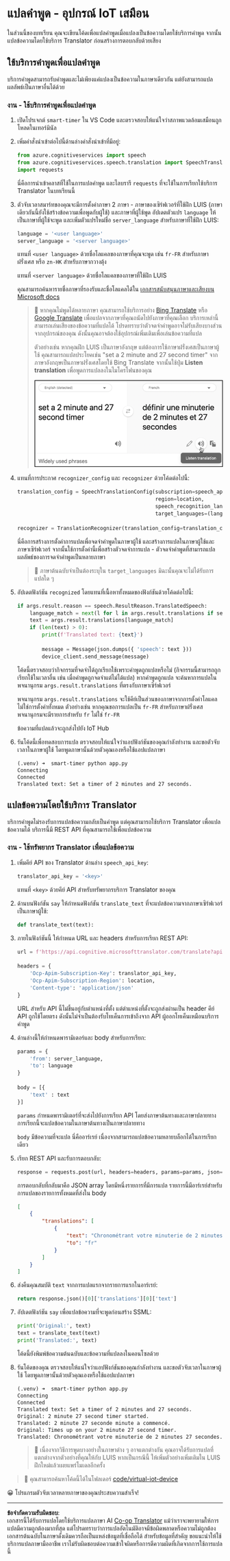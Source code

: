<!--
CO_OP_TRANSLATOR_METADATA:
{
  "original_hash": "d620a470d9dd8614d99824832978360a",
  "translation_date": "2025-08-27T20:45:18+00:00",
  "source_file": "6-consumer/lessons/4-multiple-language-support/virtual-device-translate-speech.md",
  "language_code": "th"
}
-->
# แปลคำพูด - อุปกรณ์ IoT เสมือน

ในส่วนนี้ของบทเรียน คุณจะเขียนโค้ดเพื่อแปลคำพูดเมื่อแปลงเป็นข้อความโดยใช้บริการคำพูด จากนั้นแปลข้อความโดยใช้บริการ Translator ก่อนสร้างการตอบกลับด้วยเสียง

## ใช้บริการคำพูดเพื่อแปลคำพูด

บริการคำพูดสามารถรับคำพูดและไม่เพียงแค่แปลงเป็นข้อความในภาษาเดียวกัน แต่ยังสามารถแปลผลลัพธ์เป็นภาษาอื่นได้ด้วย

### งาน - ใช้บริการคำพูดเพื่อแปลคำพูด

1. เปิดโปรเจกต์ `smart-timer` ใน VS Code และตรวจสอบให้แน่ใจว่าสภาพแวดล้อมเสมือนถูกโหลดในเทอร์มินัล

1. เพิ่มคำสั่งนำเข้าต่อไปนี้ด้านล่างคำสั่งนำเข้าที่มีอยู่:

    ```python
    from azure.cognitiveservices import speech
    from azure.cognitiveservices.speech.translation import SpeechTranslationConfig, TranslationRecognizer
    import requests
    ```

    นี่คือการนำเข้าคลาสที่ใช้ในการแปลคำพูด และไลบรารี `requests` ที่จะใช้ในการเรียกใช้บริการ Translator ในบทเรียนนี้

1. ตัวจับเวลาสมาร์ทของคุณจะมีการตั้งค่าภาษา 2 ภาษา - ภาษาของเซิร์ฟเวอร์ที่ใช้ฝึก LUIS (ภาษาเดียวกันนี้ยังใช้สร้างข้อความเพื่อพูดกับผู้ใช้) และภาษาที่ผู้ใช้พูด อัปเดตตัวแปร `language` ให้เป็นภาษาที่ผู้ใช้จะพูด และเพิ่มตัวแปรใหม่ชื่อ `server_language` สำหรับภาษาที่ใช้ฝึก LUIS:

    ```python
    language = '<user language>'
    server_language = '<server language>'
    ```

    แทนที่ `<user language>` ด้วยชื่อโลแคลของภาษาที่คุณจะพูด เช่น `fr-FR` สำหรับภาษาฝรั่งเศส หรือ `zn-HK` สำหรับภาษากวางตุ้ง

    แทนที่ `<server language>` ด้วยชื่อโลแคลของภาษาที่ใช้ฝึก LUIS

    คุณสามารถค้นหารายชื่อภาษาที่รองรับและชื่อโลแคลได้ใน [เอกสารสนับสนุนภาษาและเสียงบน Microsoft docs](https://docs.microsoft.com/azure/cognitive-services/speech-service/language-support?WT.mc_id=academic-17441-jabenn#speech-to-text)

    > 💁 หากคุณไม่พูดได้หลายภาษา คุณสามารถใช้บริการอย่าง [Bing Translate](https://www.bing.com/translator) หรือ [Google Translate](https://translate.google.com) เพื่อแปลจากภาษาที่คุณถนัดไปยังภาษาที่คุณเลือก บริการเหล่านี้สามารถเล่นเสียงของข้อความที่แปลได้ โปรดทราบว่าตัวจดจำคำพูดอาจไม่รับเสียงบางส่วนจากอุปกรณ์ของคุณ ดังนั้นคุณอาจต้องใช้อุปกรณ์เพิ่มเติมเพื่อเล่นข้อความที่แปล
    >
    > ตัวอย่างเช่น หากคุณฝึก LUIS เป็นภาษาอังกฤษ แต่ต้องการใช้ภาษาฝรั่งเศสเป็นภาษาผู้ใช้ คุณสามารถแปลประโยคเช่น "set a 2 minute and 27 second timer" จากภาษาอังกฤษเป็นภาษาฝรั่งเศสโดยใช้ Bing Translate จากนั้นใช้ปุ่ม **Listen translation** เพื่อพูดการแปลลงในไมโครโฟนของคุณ
    >
    > ![ปุ่ม Listen translation บน Bing Translate](../../../../../translated_images/bing-translate.348aa796d6efe2a92f41ea74a5cf42bb4c63d6faaa08e7f46924e072a35daa48.th.png)

1. แทนที่การประกาศ `recognizer_config` และ `recognizer` ด้วยโค้ดต่อไปนี้:

    ```python
    translation_config = SpeechTranslationConfig(subscription=speech_api_key,
                                                 region=location,
                                                 speech_recognition_language=language,
                                                 target_languages=(language, server_language))
    
    recognizer = TranslationRecognizer(translation_config=translation_config)
    ```

    นี่คือการสร้างการตั้งค่าการแปลเพื่อจดจำคำพูดในภาษาผู้ใช้ และสร้างการแปลในภาษาผู้ใช้และภาษาเซิร์ฟเวอร์ จากนั้นใช้การตั้งค่านี้เพื่อสร้างตัวจดจำการแปล - ตัวจดจำคำพูดที่สามารถแปลผลลัพธ์ของการจดจำคำพูดเป็นหลายภาษา

    > 💁 ภาษาต้นฉบับจำเป็นต้องระบุใน `target_languages` มิฉะนั้นคุณจะไม่ได้รับการแปลใด ๆ

1. อัปเดตฟังก์ชัน `recognized` โดยแทนที่เนื้อหาทั้งหมดของฟังก์ชันด้วยโค้ดต่อไปนี้:

    ```python
    if args.result.reason == speech.ResultReason.TranslatedSpeech:
        language_match = next(l for l in args.result.translations if server_language.lower().startswith(l.lower()))
        text = args.result.translations[language_match]
        if (len(text) > 0):
            print(f'Translated text: {text}')
    
            message = Message(json.dumps({ 'speech': text }))
            device_client.send_message(message)
    ```

    โค้ดนี้ตรวจสอบว่ากิจกรรมที่จดจำได้ถูกเรียกใช้เพราะคำพูดถูกแปลหรือไม่ (กิจกรรมนี้สามารถถูกเรียกใช้ในเวลาอื่น เช่น เมื่อคำพูดถูกจดจำแต่ไม่ได้แปล) หากคำพูดถูกแปล จะค้นหาการแปลในพจนานุกรม `args.result.translations` ที่ตรงกับภาษาเซิร์ฟเวอร์

    พจนานุกรม `args.result.translations` จะใช้คีย์เป็นส่วนของภาษาจากการตั้งค่าโลแคล ไม่ใช่การตั้งค่าทั้งหมด ตัวอย่างเช่น หากคุณขอการแปลเป็น `fr-FR` สำหรับภาษาฝรั่งเศส พจนานุกรมจะมีรายการสำหรับ `fr` ไม่ใช่ `fr-FR`

    ข้อความที่แปลแล้วจะถูกส่งไปยัง IoT Hub

1. รันโค้ดนี้เพื่อทดสอบการแปล ตรวจสอบให้แน่ใจว่าแอปฟังก์ชันของคุณกำลังทำงาน และขอตัวจับเวลาในภาษาผู้ใช้ โดยพูดภาษานั้นด้วยตัวคุณเองหรือใช้แอปแปลภาษา

    ```output
    (.venv) ➜  smart-timer python app.py
    Connecting
    Connected
    Translated text: Set a timer of 2 minutes and 27 seconds.
    ```

## แปลข้อความโดยใช้บริการ Translator

บริการคำพูดไม่รองรับการแปลข้อความกลับเป็นคำพูด แต่คุณสามารถใช้บริการ Translator เพื่อแปลข้อความได้ บริการนี้มี REST API ที่คุณสามารถใช้เพื่อแปลข้อความ

### งาน - ใช้ทรัพยากร Translator เพื่อแปลข้อความ

1. เพิ่มคีย์ API ของ Translator ด้านล่าง `speech_api_key`:

    ```python
    translator_api_key = '<key>'
    ```

    แทนที่ `<key>` ด้วยคีย์ API สำหรับทรัพยากรบริการ Translator ของคุณ

1. ด้านบนฟังก์ชัน `say` ให้กำหนดฟังก์ชัน `translate_text` ที่จะแปลข้อความจากภาษาเซิร์ฟเวอร์เป็นภาษาผู้ใช้:

    ```python
    def translate_text(text):
    ```

1. ภายในฟังก์ชันนี้ ให้กำหนด URL และ headers สำหรับการเรียก REST API:

    ```python
    url = f'https://api.cognitive.microsofttranslator.com/translate?api-version=3.0'

    headers = {
        'Ocp-Apim-Subscription-Key': translator_api_key,
        'Ocp-Apim-Subscription-Region': location,
        'Content-type': 'application/json'
    }
    ```

    URL สำหรับ API นี้ไม่ขึ้นอยู่กับตำแหน่งที่ตั้ง แต่ตำแหน่งที่ตั้งจะถูกส่งผ่านเป็น header คีย์ API ถูกใช้โดยตรง ดังนั้นไม่จำเป็นต้องรับโทเค็นการเข้าถึงจาก API ผู้ออกโทเค็นเหมือนบริการคำพูด

1. ด้านล่างนี้ให้กำหนดพารามิเตอร์และ body สำหรับการเรียก:

    ```python
    params = {
        'from': server_language,
        'to': language
    }

    body = [{
        'text' : text
    }]
    ```

    `params` กำหนดพารามิเตอร์ที่จะส่งไปยังการเรียก API โดยส่งภาษาต้นทางและภาษาปลายทาง การเรียกนี้จะแปลข้อความในภาษาต้นทางเป็นภาษาปลายทาง

    `body` มีข้อความที่จะแปล นี่คืออาร์เรย์ เนื่องจากสามารถแปลข้อความหลายบล็อกได้ในการเรียกเดียว

1. เรียก REST API และรับการตอบกลับ:

    ```python
    response = requests.post(url, headers=headers, params=params, json=body)
    ```

    การตอบกลับที่กลับมาคือ JSON array โดยมีหนึ่งรายการที่มีการแปล รายการนี้มีอาร์เรย์สำหรับการแปลของรายการทั้งหมดที่ส่งใน body

    ```json
    [
        {
            "translations": [
                {
                    "text": "Chronométrant votre minuterie de 2 minutes 27 secondes.",
                    "to": "fr"
                }
            ]
        }
    ]
    ```

1. ส่งคืนคุณสมบัติ `text` จากการแปลแรกจากรายการแรกในอาร์เรย์:

    ```python
    return response.json()[0]['translations'][0]['text']
    ```

1. อัปเดตฟังก์ชัน `say` เพื่อแปลข้อความที่จะพูดก่อนสร้าง SSML:

    ```python
    print('Original:', text)
    text = translate_text(text)
    print('Translated:', text)
    ```

    โค้ดนี้ยังพิมพ์ข้อความต้นฉบับและข้อความที่แปลลงในคอนโซลด้วย

1. รันโค้ดของคุณ ตรวจสอบให้แน่ใจว่าแอปฟังก์ชันของคุณกำลังทำงาน และขอตัวจับเวลาในภาษาผู้ใช้ โดยพูดภาษานั้นด้วยตัวคุณเองหรือใช้แอปแปลภาษา

    ```output
    (.venv) ➜  smart-timer python app.py
    Connecting
    Connected
    Translated text: Set a timer of 2 minutes and 27 seconds.
    Original: 2 minute 27 second timer started.
    Translated: 2 minute 27 seconde minute a commencé.
    Original: Times up on your 2 minute 27 second timer.
    Translated: Chronométrant votre minuterie de 2 minutes 27 secondes.
    ```

    > 💁 เนื่องจากวิธีการพูดบางอย่างในภาษาต่าง ๆ อาจแตกต่างกัน คุณอาจได้รับการแปลที่แตกต่างจากตัวอย่างที่คุณให้กับ LUIS หากเป็นกรณีนี้ ให้เพิ่มตัวอย่างเพิ่มเติมใน LUIS ฝึกใหม่แล้วเผยแพร่โมเดลอีกครั้ง

> 💁 คุณสามารถค้นหาโค้ดนี้ได้ในโฟลเดอร์ [code/virtual-iot-device](../../../../../6-consumer/lessons/4-multiple-language-support/code/virtual-iot-device)

😀 โปรแกรมตัวจับเวลาหลายภาษาของคุณประสบความสำเร็จ!

---

**ข้อจำกัดความรับผิดชอบ**:  
เอกสารนี้ได้รับการแปลโดยใช้บริการแปลภาษา AI [Co-op Translator](https://github.com/Azure/co-op-translator) แม้ว่าเราจะพยายามให้การแปลมีความถูกต้องมากที่สุด แต่โปรดทราบว่าการแปลอัตโนมัติอาจมีข้อผิดพลาดหรือความไม่ถูกต้อง เอกสารต้นฉบับในภาษาดั้งเดิมควรถือเป็นแหล่งข้อมูลที่เชื่อถือได้ สำหรับข้อมูลที่สำคัญ ขอแนะนำให้ใช้บริการแปลภาษามืออาชีพ เราไม่รับผิดชอบต่อความเข้าใจผิดหรือการตีความผิดที่เกิดจากการใช้การแปลนี้